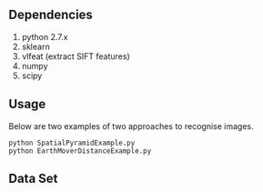 ## Dependencies
1. python 2.7.x
2. sklearn
3. vlfeat (extract SIFT features)
4. numpy
5. scipy


## Usage 
Below are two examples of two approaches to recognise images.
	
	python SpatialPyramidExample.py
	python EarthMoverDistanceExample.py

## Data Set
